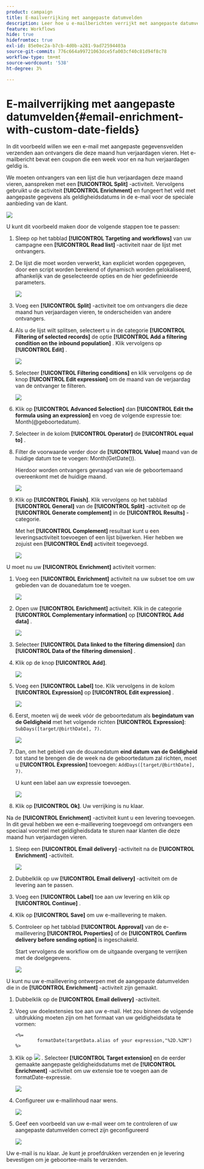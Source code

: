 ```yaml
---
product: campaign
title: E-mailverrijking met aangepaste datumvelden
description: Leer hoe u e-mailberichten verrijkt met aangepaste datumvelden
feature: Workflows
hide: true
hidefromtoc: true
exl-id: 85e0ec2a-b7cb-4d0b-a281-9ad72594403a
source-git-commit: 776c664a99721063dce5fa003cf40c81d94f8c78
workflow-type: tm+mt
source-wordcount: '538'
ht-degree: 3%

---
```


# E-mailverrijking met aangepaste datumvelden{#email-enrichment-with-custom-date-fields}



In dit voorbeeld willen we een e-mail met aangepaste gegevensvelden verzenden aan ontvangers die deze maand hun verjaardagen vieren. Het e-mailbericht bevat een coupon die een week voor en na hun verjaardagen geldig is.

We moeten ontvangers van een lijst die hun verjaardagen deze maand vieren, aanspreken met een **[!UICONTROL Split]** -activiteit. Vervolgens gebruikt u de activiteit **[!UICONTROL Enrichment]** en fungeert het veld met aangepaste gegevens als geldigheidsdatums in de e-mail voor de speciale aanbieding van de klant.

![](assets/uc_enrichment.png)

U kunt dit voorbeeld maken door de volgende stappen toe te passen:

1. Sleep op het tabblad **[!UICONTROL Targeting and workflows]** van uw campagne een **[!UICONTROL Read list]** -activiteit naar de lijst met ontvangers.
1. De lijst die moet worden verwerkt, kan expliciet worden opgegeven, door een script worden berekend of dynamisch worden gelokaliseerd, afhankelijk van de geselecteerde opties en de hier gedefinieerde parameters.

   ![](assets/uc_enrichment_1.png)

1. Voeg een **[!UICONTROL Split]** -activiteit toe om ontvangers die deze maand hun verjaardagen vieren, te onderscheiden van andere ontvangers.
1. Als u de lijst wilt splitsen, selecteert u in de categorie **[!UICONTROL Filtering of selected records]** de optie **[!UICONTROL Add a filtering condition on the inbound population]** . Klik vervolgens op **[!UICONTROL Edit]** .

   ![](assets/uc_enrichment_2.png)

1. Selecteer **[!UICONTROL Filtering conditions]** en klik vervolgens op de knop **[!UICONTROL Edit expression]** om de maand van de verjaardag van de ontvanger te filteren.

   ![](assets/uc_enrichment_3.png)

1. Klik op **[!UICONTROL Advanced Selection]** dan **[!UICONTROL Edit the formula using an expression]** en voeg de volgende expressie toe: Month(@geboortedatum).
1. Selecteer in de kolom **[!UICONTROL Operator]** de **[!UICONTROL equal to]** .
1. Filter de voorwaarde verder door de **[!UICONTROL Value]** maand van de huidige datum toe te voegen: Month(GetDate()).

   Hierdoor worden ontvangers gevraagd van wie de geboortemaand overeenkomt met de huidige maand.

   ![](assets/uc_enrichment_4.png)

1. Klik op **[!UICONTROL Finish]**. Klik vervolgens op het tabblad **[!UICONTROL General]** van de **[!UICONTROL Split]** -activiteit op de **[!UICONTROL Generate complement]** in de **[!UICONTROL Results]** -categorie.

   Met het **[!UICONTROL Complement]** resultaat kunt u een leveringsactiviteit toevoegen of een lijst bijwerken. Hier hebben we zojuist een **[!UICONTROL End]** activiteit toegevoegd.

   ![](assets/uc_enrichment_6.png)

U moet nu uw **[!UICONTROL Enrichment]** activiteit vormen:

1. Voeg een **[!UICONTROL Enrichment]** activiteit na uw subset toe om uw gebieden van de douanedatum toe te voegen.

   ![](assets/uc_enrichment_7.png)

1. Open uw **[!UICONTROL Enrichment]** activiteit. Klik in de categorie **[!UICONTROL Complementary information]** op **[!UICONTROL Add data]** .

   ![](assets/uc_enrichment_8.png)

1. Selecteer **[!UICONTROL Data linked to the filtering dimension]** dan **[!UICONTROL Data of the filtering dimension]** .
1. Klik op de knop **[!UICONTROL Add]**.

   ![](assets/uc_enrichment_9.png)

1. Voeg een **[!UICONTROL Label]** toe. Klik vervolgens in de kolom **[!UICONTROL Expression]** op **[!UICONTROL Edit expression]** .

   ![](assets/uc_enrichment_10.png)

1. Eerst, moeten wij de week vóór de geboortedatum als **begindatum van de Geldigheid** met het volgende richten **[!UICONTROL Expression]**: `SubDays([target/@birthDate], 7)`.

   ![](assets/uc_enrichment_11.png)

1. Dan, om het gebied van de douanedatum **eind datum van de Geldigheid** tot stand te brengen die de week na de geboortedatum zal richten, moet u **[!UICONTROL Expression]** toevoegen: `AddDays([target/@birthDate], 7)`.

   U kunt een label aan uw expressie toevoegen.

   ![](assets/uc_enrichment_12.png)

1. Klik op **[!UICONTROL Ok]**. Uw verrijking is nu klaar.

Na de **[!UICONTROL Enrichment]** -activiteit kunt u een levering toevoegen. In dit geval hebben we een e-maillevering toegevoegd om ontvangers een speciaal voorstel met geldigheidsdata te sturen naar klanten die deze maand hun verjaardagen vieren.

1. Sleep een **[!UICONTROL Email delivery]** -activiteit na de **[!UICONTROL Enrichment]** -activiteit.

   ![](assets/uc_enrichment_15.png)

1. Dubbelklik op uw **[!UICONTROL Email delivery]** -activiteit om de levering aan te passen.
1. Voeg een **[!UICONTROL Label]** toe aan uw levering en klik op **[!UICONTROL Continue]** .
1. Klik op **[!UICONTROL Save]** om uw e-maillevering te maken.
1. Controleer op het tabblad **[!UICONTROL Approval]** van de e-maillevering **[!UICONTROL Properties]** of de **[!UICONTROL Confirm delivery before sending option]** is ingeschakeld.

   Start vervolgens de workflow om de uitgaande overgang te verrijken met de doelgegevens.

   ![](assets/uc_enrichment_18.png)

U kunt nu uw e-maillevering ontwerpen met de aangepaste datumvelden die in de **[!UICONTROL Enrichment]** -activiteit zijn gemaakt.

1. Dubbelklik op de **[!UICONTROL Email delivery]** -activiteit.
1. Voeg uw doelextensies toe aan uw e-mail. Het zou binnen de volgende uitdrukking moeten zijn om het formaat van uw geldigheidsdata te vormen:

   ```
   <%=
           formatDate(targetData.alias of your expression,"%2D.%2M")  %>
   ```

1. Klik op ![](assets/uc_enrichment_16.png) . Selecteer **[!UICONTROL Target extension]** en de eerder gemaakte aangepaste geldigheidsdatums met de **[!UICONTROL Enrichment]** -activiteit om uw extensie toe te voegen aan de formatDate-expressie.

   ![](assets/uc_enrichment_19.png)

1. Configureer uw e-mailinhoud naar wens.

   ![](assets/uc_enrichment_17.png)

1. Geef een voorbeeld van uw e-mail weer om te controleren of uw aangepaste datumvelden correct zijn geconfigureerd

   ![](assets/uc_enrichment_20.png)

Uw e-mail is nu klaar. Je kunt je proefdrukken verzenden en je levering bevestigen om je geboortee-mails te verzenden.
